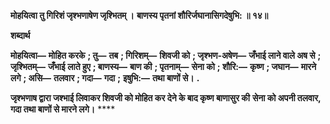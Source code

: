 **मोहयित्वा तु गिरिशं जृश्भणाषेण जृश्भितम् ।** **बाणस्य पृतनां शौरिर्जघानासिगदेषुभि: ॥ १४॥** 

**शब्दार्थ** 

**मोहयित्वा—** **मोहित करके** **; तु—** **तब** **; गिरिशम्—** **शिवजी को** **; जृश्भण-अषेण—** **जँभाई लाने वाले अष से** **; जृश्भितम्—** **जँभाई** **लाते हुए** **; बाणस्य—** **बाण की** **; पृतनाम्—** **सेना को** **; शौरि:—** **कृष्ण** **; जघान—** **मारने लगे** **; असि—** **तलवार** **; गदा—** **गदा** **;** **इषुभि:—** **तथा बाणों से।** **.** 

**जृश्भणाष द्वारा जश्भाई लिवाकर शिवजी को मोहित कर देने के बाद कृष्ण बाणासुर की** **सेना को अपनी तलवार, गदा तथा बाणों से मारने लगे।** **** 
